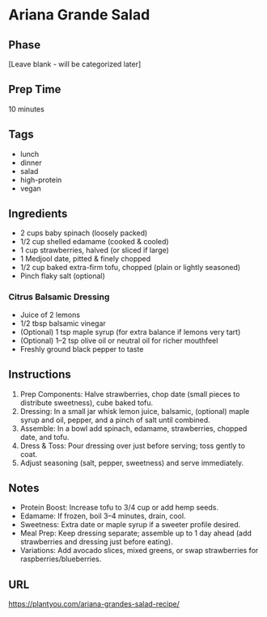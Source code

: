 # Ariana Grande Salad

## Phase
[Leave blank - will be categorized later]

## Prep Time
10 minutes

## Tags
- lunch
- dinner
- salad
- high-protein
- vegan

## Ingredients
- 2 cups baby spinach (loosely packed)
- 1/2 cup shelled edamame (cooked & cooled)
- 1 cup strawberries, halved (or sliced if large)
- 1 Medjool date, pitted & finely chopped
- 1/2 cup baked extra-firm tofu, chopped (plain or lightly seasoned)
- Pinch flaky salt (optional)

### Citrus Balsamic Dressing
- Juice of 2 lemons
- 1/2 tbsp balsamic vinegar
- (Optional) 1 tsp maple syrup (for extra balance if lemons very tart)
- (Optional) 1–2 tsp olive oil or neutral oil for richer mouthfeel
- Freshly ground black pepper to taste

## Instructions
1. Prep Components: Halve strawberries, chop date (small pieces to distribute sweetness), cube baked tofu.
2. Dressing: In a small jar whisk lemon juice, balsamic, (optional) maple syrup and oil, pepper, and a pinch of salt until combined.
3. Assemble: In a bowl add spinach, edamame, strawberries, chopped date, and tofu.
4. Dress & Toss: Pour dressing over just before serving; toss gently to coat.
5. Adjust seasoning (salt, pepper, sweetness) and serve immediately.

## Notes
- Protein Boost: Increase tofu to 3/4 cup or add hemp seeds.
- Edamame: If frozen, boil 3–4 minutes, drain, cool.
- Sweetness: Extra date or maple syrup if a sweeter profile desired.
- Meal Prep: Keep dressing separate; assemble up to 1 day ahead (add strawberries and dressing just before eating).
- Variations: Add avocado slices, mixed greens, or swap strawberries for raspberries/blueberries.

## URL
https://plantyou.com/ariana-grandes-salad-recipe/
